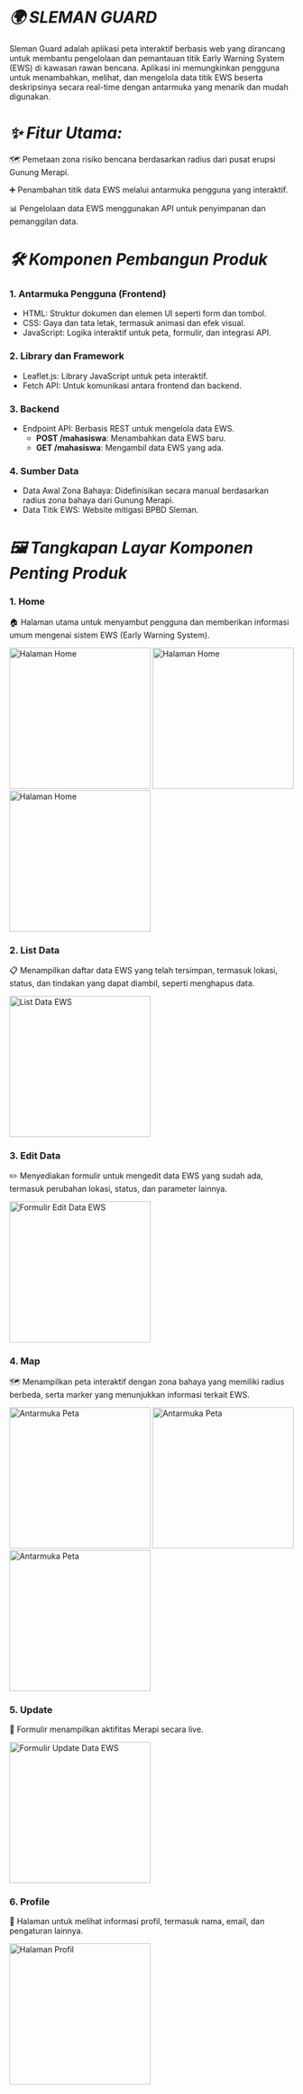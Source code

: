 # *🌍 SLEMAN GUARD*

Sleman Guard adalah aplikasi peta interaktif berbasis web yang dirancang untuk membantu pengelolaan dan pemantauan titik Early Warning System (EWS) di kawasan rawan bencana. Aplikasi ini memungkinkan pengguna untuk menambahkan, melihat, dan mengelola data titik EWS beserta deskripsinya secara real-time dengan antarmuka yang menarik dan mudah digunakan.

# *✨ Fitur Utama:*

🗺️ Pemetaan zona risiko bencana berdasarkan radius dari pusat erupsi Gunung Merapi.

➕ Penambahan titik data EWS melalui antarmuka pengguna yang interaktif.

📊 Pengelolaan data EWS menggunakan API untuk penyimpanan dan pemanggilan data.

# *🛠️ Komponen Pembangun Produk*

### **1. Antarmuka Pengguna (Frontend)**

- HTML: Struktur dokumen dan elemen UI seperti form dan tombol.
- CSS: Gaya dan tata letak, termasuk animasi dan efek visual.
- JavaScript: Logika interaktif untuk peta, formulir, dan integrasi API.

### **2. Library dan Framework**

- Leaflet.js: Library JavaScript untuk peta interaktif.
- Fetch API: Untuk komunikasi antara frontend dan backend.

### **3. Backend**

- Endpoint API: Berbasis REST untuk mengelola data EWS.
  - **POST /mahasiswa**: Menambahkan data EWS baru.
  - **GET /mahasiswa**: Mengambil data EWS yang ada.

### **4. Sumber Data**

- Data Awal Zona Bahaya: Didefinisikan secara manual berdasarkan radius zona bahaya dari Gunung Merapi.
- Data Titik EWS: Website mitigasi BPBD Sleman.

# *🖼️ Tangkapan Layar Komponen Penting Produk* #

### **1. Home**

🏠 Halaman utama untuk menyambut pengguna dan memberikan informasi umum mengenai sistem EWS (Early Warning System).

<img src="Image/home1.jpeg" alt="Halaman Home" width="250px">
<img src="Image/home2.jpeg" alt="Halaman Home" width="250px">
<img src="Image/home3.jpeg" alt="Halaman Home" width="250px">

### **2. List Data**

📋 Menampilkan daftar data EWS yang telah tersimpan, termasuk lokasi, status, dan tindakan yang dapat diambil, seperti menghapus data.

<img src="Image/list.jpeg" alt="List Data EWS" width="250px">

### **3. Edit Data**

✏️ Menyediakan formulir untuk mengedit data EWS yang sudah ada, termasuk perubahan lokasi, status, dan parameter lainnya.

<img src="Image/edit.jpeg" alt="Formulir Edit Data EWS" width="250px">

### **4. Map**

🗺️ Menampilkan peta interaktif dengan zona bahaya yang memiliki radius berbeda, serta marker yang menunjukkan informasi terkait EWS.

<img src="Image/map2.jpeg" alt="Antarmuka Peta" width="250px">
<img src="Image/map1.jpeg" alt="Antarmuka Peta" width="250px">
<img src="Image/map3.jpeg" alt="Antarmuka Peta" width="250px">

### **5. Update**

🔄 Formulir menampilkan aktifitas Merapi secara live.

<img src="Image/update.jpeg" alt="Formulir Update Data EWS" width="250px">

### **6. Profile**

👤 Halaman untuk melihat informasi profil, termasuk nama, email, dan pengaturan lainnya.

<img src="Image/profile.jpeg" alt="Halaman Profil" width="250px">
